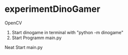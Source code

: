 # experimentDinoGamer

OpenCV
  1. Start dinogame in terminal with "python -m dinogame"
  2. Start Programm main.py

Neat
  Start main.py
  
